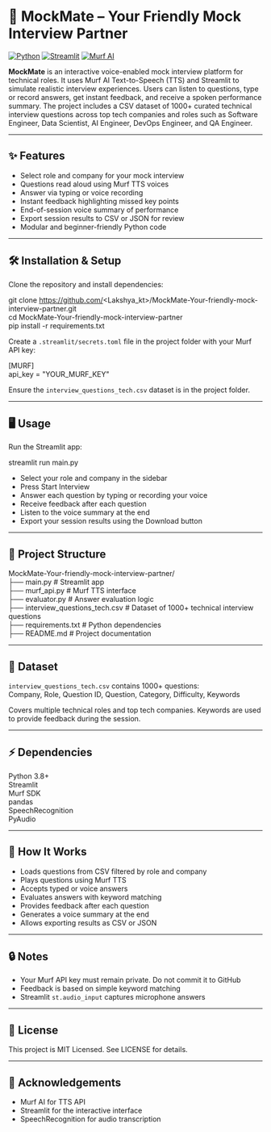 # 🎤 MockMate – Your Friendly Mock Interview Partner

[![Python](https://img.shields.io/badge/Python-3.8+-blue.svg)](https://www.python.org/)
[![Streamlit](https://img.shields.io/badge/Streamlit-App-green.svg)](https://streamlit.io/)
[![Murf AI](https://img.shields.io/badge/Murf-TTS-orange.svg)](https://murf.ai/)

**MockMate** is an interactive voice-enabled mock interview platform for technical roles. It uses Murf AI Text-to-Speech (TTS) and Streamlit to simulate realistic interview experiences. Users can listen to questions, type or record answers, get instant feedback, and receive a spoken performance summary. The project includes a CSV dataset of 1000+ curated technical interview questions across top tech companies and roles such as Software Engineer, Data Scientist, AI Engineer, DevOps Engineer, and QA Engineer.

---

## ✨ Features

- Select role and company for your mock interview  
- Questions read aloud using Murf TTS voices  
- Answer via typing or voice recording  
- Instant feedback highlighting missed key points  
- End-of-session voice summary of performance  
- Export session results to CSV or JSON for review  
- Modular and beginner-friendly Python code

---

## 🛠️ Installation & Setup

Clone the repository and install dependencies:

git clone https://github.com/<Lakshya_kt>/MockMate-Your-friendly-mock-interview-partner.git  
cd MockMate-Your-friendly-mock-interview-partner  
pip install -r requirements.txt

Create a `.streamlit/secrets.toml` file in the project folder with your Murf API key:

[MURF]  
api_key = "YOUR_MURF_KEY"

Ensure the `interview_questions_tech.csv` dataset is in the project folder.

---

## 🖥️ Usage

Run the Streamlit app:

streamlit run main.py

- Select your role and company in the sidebar  
- Press Start Interview  
- Answer each question by typing or recording your voice  
- Receive feedback after each question  
- Listen to the voice summary at the end  
- Export your session results using the Download button

---

## 📂 Project Structure

MockMate-Your-friendly-mock-interview-partner/  
├── main.py                       # Streamlit app  
├── murf_api.py                    # Murf TTS interface  
├── evaluator.py                   # Answer evaluation logic  
├── interview_questions_tech.csv   # Dataset of 1000+ technical interview questions  
├── requirements.txt               # Python dependencies  
├── README.md                      # Project documentation  

---

## 📝 Dataset

`interview_questions_tech.csv` contains 1000+ questions:  
Company, Role, Question ID, Question, Category, Difficulty, Keywords  

Covers multiple technical roles and top tech companies. Keywords are used to provide feedback during the session.

---

## ⚡ Dependencies

Python 3.8+  
Streamlit  
Murf SDK  
pandas  
SpeechRecognition  
PyAudio

---

## 🧩 How It Works

- Loads questions from CSV filtered by role and company  
- Plays questions using Murf TTS  
- Accepts typed or voice answers  
- Evaluates answers with keyword matching  
- Provides feedback after each question  
- Generates a voice summary at the end  
- Allows exporting results as CSV or JSON

---

## 🔒 Notes

- Your Murf API key must remain private. Do not commit it to GitHub  
- Feedback is based on simple keyword matching  
- Streamlit `st.audio_input` captures microphone answers

---

## 📄 License

This project is MIT Licensed. See LICENSE for details.

---

## 🙏 Acknowledgements

- Murf AI for TTS API  
- Streamlit for the interactive interface  
- SpeechRecognition for audio transcription

